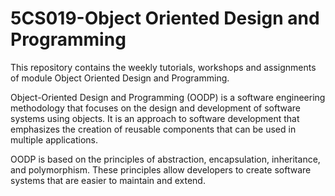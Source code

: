 # 5CS019-Object Oriented Design and Programming
 This repository contains the weekly tutorials, workshops and assignments of module Object Oriented Design and Programming.

Object-Oriented Design and Programming (OODP) is a software engineering methodology that focuses on the design and development of software systems using objects. It is an approach to software development that emphasizes the creation of reusable components that can be used in multiple applications.

OODP is based on the principles of abstraction, encapsulation, inheritance, and polymorphism. These principles allow developers to create software systems that are easier to maintain and extend.
